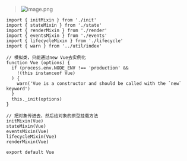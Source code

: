 > ![image.png](https://hexo-blog.pek3b.qingstor.com/upload_images/71414-032f67c239c25f09.png?imageMogr2/auto-orient/strip%7CimageView2/2/w/1240)

```
import { initMixin } from './init'
import { stateMixin } from './state'
import { renderMixin } from './render'
import { eventsMixin } from './events'
import { lifecycleMixin } from './lifecycle'
import { warn } from '../util/index'

// 模拟类，只能通过new Vue去实例化
function Vue (options) {
  if (process.env.NODE_ENV !== 'production' &&
    !(this instanceof Vue)
  ) {
    warn('Vue is a constructor and should be called with the `new` keyword')
  }
  this._init(options)
}

// 把对象传进去，然后给对象的原型挂载方法
initMixin(Vue)
stateMixin(Vue)
eventsMixin(Vue)
lifecycleMixin(Vue)
renderMixin(Vue)

export default Vue

```
